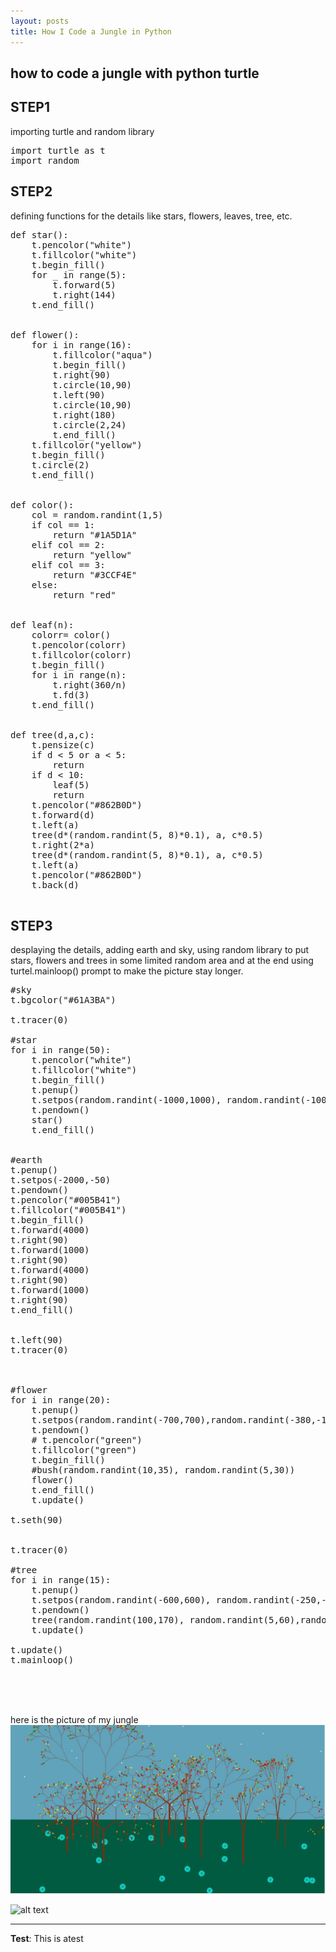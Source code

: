 ```yaml
---
layout: posts
title: How I Code a Jungle in Python
---
```


## how to code a jungle with python turtle

## STEP1
importing turtle and random library
<pre>
import turtle as t
import random
</pre>

## STEP2
defining functions for the details like stars, flowers, leaves, tree, etc.
<pre>
def star():
    t.pencolor("white")
    t.fillcolor("white")
    t.begin_fill()
    for _ in range(5):
        t.forward(5)
        t.right(144)
    t.end_fill()


def flower():
    for i in range(16):
        t.fillcolor("aqua")
        t.begin_fill()
        t.right(90)
        t.circle(10,90)
        t.left(90)
        t.circle(10,90)
        t.right(180)
        t.circle(2,24)
        t.end_fill()
    t.fillcolor("yellow")
    t.begin_fill()
    t.circle(2)
    t.end_fill()


def color():
    col = random.randint(1,5)
    if col == 1:
        return "#1A5D1A"
    elif col == 2:
        return "yellow"
    elif col == 3:
        return "#3CCF4E"
    else:
        return "red"


def leaf(n):
    colorr= color()
    t.pencolor(colorr)
    t.fillcolor(colorr)
    t.begin_fill()
    for i in range(n):
        t.right(360/n)
        t.fd(3)
    t.end_fill()


def tree(d,a,c):
    t.pensize(c)
    if d < 5 or a < 5:
        return
    if d < 10:
        leaf(5)
        return
    t.pencolor("#862B0D")
    t.forward(d)
    t.left(a)
    tree(d*(random.randint(5, 8)*0.1), a, c*0.5)
    t.right(2*a)
    tree(d*(random.randint(5, 8)*0.1), a, c*0.5)
    t.left(a)
    t.pencolor("#862B0D")
    t.back(d)

</pre>

## STEP3
desplaying the details, adding earth and sky, using random library to put stars, flowers and trees in some limited random area
and at the end using turtel.mainloop() prompt to make the picture stay longer.
<pre>
#sky
t.bgcolor("#61A3BA")

t.tracer(0)

#star
for i in range(50):
    t.pencolor("white")
    t.fillcolor("white")
    t.begin_fill()
    t.penup()
    t.setpos(random.randint(-1000,1000), random.randint(-100,500))
    t.pendown()
    star()
    t.end_fill()


#earth
t.penup()
t.setpos(-2000,-50)
t.pendown()
t.pencolor("#005B41")
t.fillcolor("#005B41")
t.begin_fill()
t.forward(4000)
t.right(90)
t.forward(1000)
t.right(90)
t.forward(4000)
t.right(90)
t.forward(1000)
t.right(90)
t.end_fill()


t.left(90)
t.tracer(0)



#flower
for i in range(20):
    t.penup()
    t.setpos(random.randint(-700,700),random.randint(-380,-100))
    t.pendown()
    # t.pencolor("green")
    t.fillcolor("green")
    t.begin_fill()
    #bush(random.randint(10,35), random.randint(5,30))
    flower()
    t.end_fill()
    t.update()

t.seth(90)


t.tracer(0)

#tree
for i in range(15):
    t.penup()
    t.setpos(random.randint(-600,600), random.randint(-250,-110))
    t.pendown()
    tree(random.randint(100,170), random.randint(5,60),random.randint(3,8))
    t.update()

t.update()
t.mainloop()
</pre>


<br>
<br>
<br>

here is the picture of my jungle
<br>
![Alt text](../assets/images/jungle.jpg "Jungle")
<br>





<!-- [my favorite website](http://www.google.com) -->

![alt text]("")

---
**Test**: This is atest
